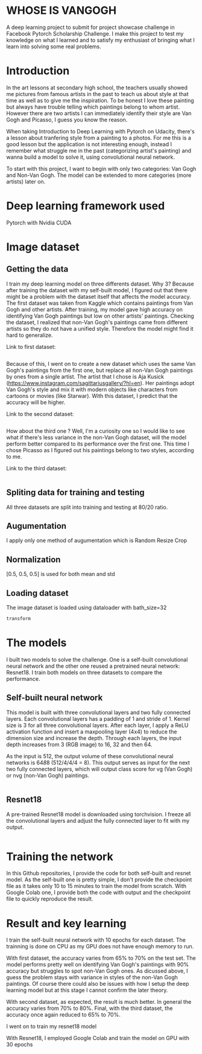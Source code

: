 # WHOSE IS VANGOGH
A deep learning project to submit for project showcase challenge in Facebook Pytorch Scholarship Challenge. I make this project to test my knowledge on what I learned and to satisfy my enthusiast of bringing what I learn into solving some real problems.

# Introduction
In the art lessons at secondary high school, the teachers usually showed me pictures from famous artists in the past to teach us about style at that time as well as to give me the inspiration. To be honest I love these painting but always have trouble telling which paintings belong to whom artist. However there are two artists I can immediately identify their style are Van Gogh and Picasso, I guess you know the reason.

When taking Introduction to Deep Learning with Pytorch on Udacity, there's a lesson about tranfering style from a painting to a photos. For me this is a good lesson but the application is not interesting enough, instead I remember what struggle me in the past (categorizing artist's painting) and wanna build a model to solve it, using convolutional neural network.

To start with this project, I want to begin with only two categories: Van Gogh and Non-Van Gogh. The model can be extended to more categories (more artists) later on.

# Deep learning framework used
Pytorch with Nvidia CUDA

# Image dataset
## Getting the data

I train my deep learning model on three differents dataset. Why 3? Because after training the dataset with my self-built model, I figured out that there might be a problem with the dataset itself that affects the model accuracy. The first dataset was taken from Kaggle which contains paintings from Van Gogh and other artists. After training, my model gave high accuracy on identifying Van Gogh paintings but low on other artists' paintings. Checking the dataset, I realized that non-Van Gogh's paintings came from different artists so they do not have a unified style. Therefore the model might find it hard to generalize.

Link to first dataset:
```sh

```

Because of this, I went on to create a new dataset which uses the same Van Gogh's paintings from the first one, but replace all non-Van Gogh paintings by ones from a single artist. The artist that I chose is Aja Kusick (https://www.instagram.com/sagittariusgallery/?hl=en). Her paintings adopt Van Gogh's style and mix it with modern objects like characters from cartoons or movies (like Starwar). With this dataset, I predict that the accuracy will be higher.

Link to the second dataset:
```sh

```

How about the third one ? Well, I'm a curiosity one so I would like to see what if there's less variance in the non-Van Gogh dataset, will the model perform better compared to its performance over the first one. This time I chose Picasso as I figured out his paintings belong to two styles, according to me. 

Link to the third dataset:
```sh

```

## Spliting data for training and testing
All three datasets are split into training and testing at 80/20 ratio.

## Augumentation
I apply only one method of augumentation which is Random Resize Crop

## Normalization
[0.5, 0.5, 0.5] is used for both mean and std

## Loading dataset
The image dataset is loaded using dataloader with bath_size=32

```python
transform
```

# The models
I built two models to solve the challenge. One is a self-built convolutional neural network and the other one reused a pretrained neural network: Resnet18. I train both models on three datasets to compare the performance.

## Self-built neural network
This model is built with three convolutional layers and two fully connected layers. Each convolutional layers has a padding of 1 and stride of 1. Kernel size is 3 for all three convolutional layers. After each layer, I apply a ReLU activation function and insert a maxpooling layer (4x4) to reduce the dimension size and increase the depth. Through each layers, the input depth increases from 3 (RGB image) to 16, 32 and then 64.

As the input is 512, the output volume of these convolutional neural networks is 64*8*8 (512/4/4/4 = 8). This output serves as input for the next two fully connected layers, which will output class score for vg (Van Gogh) or nvg (non-Van Gogh) paintings. 

```python
```

## Resnet18
A pre-trained Resnet18 model is downloaded using torchvision. I freeze all the convolutional layers and adjust the fully connected layer to fit with my output.

```python
```

# Training the network
In this Github repositories, I provide the code for both self-built and resnet model. As the self-built one is pretty simple, I don't provide the checkpoint file as it takes only 10 to 15 minutes to train the model from scratch. With Google Colab one, I provide both the code with output and the checkpoint file to quickly reproduce the result.

# Result and key learning
I train the self-built neural network with 10 epochs for each dataset. The trainning is done on CPU as my GPU does not have enough memory to run. 

With first dataset, the accuracy varies from 65% to 70% on the test set. The model performs pretty well on identifying Van Gogh's paintings with 90% accuracy but struggles to spot non-Van Gogh ones. As dicussed above, I guess the problem stays with variance in styles of the non-Van Gogh paintings. Of course there could also be issues with how I setup the deep learning model but at this stage I cannot confirm the later theory. 

With second dataset, as expected, the result is much better. In general the accuracy varies from 70% to 80%. Final, with the third dataset, the accuracy once again reduced to 65% to 70%.

I went on to train my resnet18 model


With Resnet18, I employed Google Colab and train the model on GPU with 30 epochs



